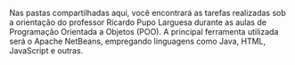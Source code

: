 Nas pastas compartilhadas aqui, você encontrará as tarefas realizadas sob a orientação do professor Ricardo Pupo Larguesa durante as aulas de Programação Orientada a Objetos (POO). A principal ferramenta utilizada será o Apache NetBeans, empregando linguagens como Java, HTML, JavaScript e outras.
